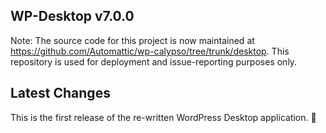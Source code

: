 ## WP-Desktop v7.0.0

Note: The source code for this project is now maintained at https://github.com/Automattic/wp-calypso/tree/trunk/desktop. This repository is used for deployment and issue-reporting purposes only.

## Latest Changes

This is the first release of the re-written WordPress Desktop application. 🎉
